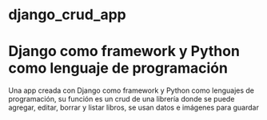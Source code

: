 # django_crud_app
# Django como framework y Python como lenguaje de programación
Una app creada con Django como framework y Python como lenguajes de programación, su función es un crud de una librería donde se puede agregar, editar, borrar y listar libros, se usan datos e imágenes para guardar
